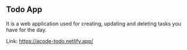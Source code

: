 ## Todo App
It is a web application used for creating, updating and deleting tasks you have for the day.

Link: https://acode-todo.netlify.app/
